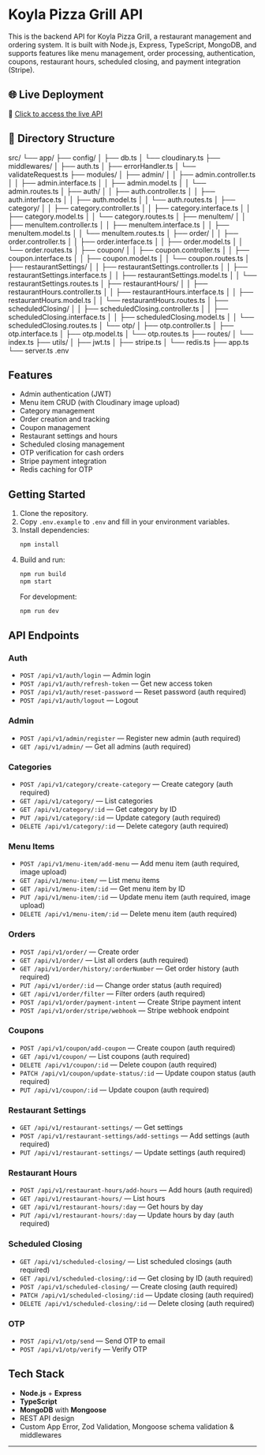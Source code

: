 # Koyla Pizza Grill API

This is the backend API for Koyla Pizza Grill, a restaurant management and ordering system. It is built with Node.js, Express, TypeScript, MongoDB, and supports features like menu management, order processing, authentication, coupons, restaurant hours, scheduled closing, and payment integration (Stripe).

## 🌐 Live Deployment

🔗 [Click to access the live API](https://koyla-pizza-grill-api-drab.vercel.app/)

## 📁 Directory Structure

src/
└── app/
├── config/
│ ├── db.ts
│ └── cloudinary.ts
├── middlewares/
│ ├── auth.ts
│ ├── errorHandler.ts
│ └── validateRequest.ts
├── modules/
│ ├── admin/
│ │ ├── admin.controller.ts
│ │ ├── admin.interface.ts
│ │ ├── admin.model.ts
│ │ └── admin.routes.ts
│ ├── auth/
│ │ ├── auth.controller.ts
│ │ ├── auth.interface.ts
│ │ ├── auth.model.ts
│ │ └── auth.routes.ts
│ ├── category/
│ │ ├── category.controller.ts
│ │ ├── category.interface.ts
│ │ ├── category.model.ts
│ │ └── category.routes.ts
│ ├── menuItem/
│ │ ├── menuItem.controller.ts
│ │ ├── menuItem.interface.ts
│ │ ├── menuItem.model.ts
│ │ └── menuItem.routes.ts
│ ├── order/
│ │ ├── order.controller.ts
│ │ ├── order.interface.ts
│ │ ├── order.model.ts
│ │ └── order.routes.ts
│ ├── coupon/
│ │ ├── coupon.controller.ts
│ │ ├── coupon.interface.ts
│ │ ├── coupon.model.ts
│ │ └── coupon.routes.ts
│ ├── restaurantSettings/
│ │ ├── restaurantSettings.controller.ts
│ │ ├── restaurantSettings.interface.ts
│ │ ├── restaurantSettings.model.ts
│ │ └── restaurantSettings.routes.ts
│ ├── restaurantHours/
│ │ ├── restaurantHours.controller.ts
│ │ ├── restaurantHours.interface.ts
│ │ ├── restaurantHours.model.ts
│ │ └── restaurantHours.routes.ts
│ ├── scheduledClosing/
│ │ ├── scheduledClosing.controller.ts
│ │ ├── scheduledClosing.interface.ts
│ │ ├── scheduledClosing.model.ts
│ │ └── scheduledClosing.routes.ts
│ └── otp/
│ ├── otp.controller.ts
│ ├── otp.interface.ts
│ ├── otp.model.ts
│ └── otp.routes.ts
├── routes/
│ └── index.ts
├── utils/
│ ├── jwt.ts
│ ├── stripe.ts
│ └── redis.ts
├── app.ts
└── server.ts
.env

## Features

- Admin authentication (JWT)
- Menu item CRUD (with Cloudinary image upload)
- Category management
- Order creation and tracking
- Coupon management
- Restaurant settings and hours
- Scheduled closing management
- OTP verification for cash orders
- Stripe payment integration
- Redis caching for OTP

## Getting Started

1. Clone the repository.
2. Copy `.env.example` to `.env` and fill in your environment variables.
3. Install dependencies:
   ```sh
   npm install
   ```
4. Build and run:
   ```sh
   npm run build
   npm start
   ```
   For development:
   ```sh
   npm run dev
   ```

## API Endpoints

### Auth

- `POST /api/v1/auth/login` — Admin login
- `POST /api/v1/auth/refresh-token` — Get new access token
- `POST /api/v1/auth/reset-password` — Reset password (auth required)
- `POST /api/v1/auth/logout` — Logout

### Admin

- `POST /api/v1/admin/register` — Register new admin (auth required)
- `GET /api/v1/admin/` — Get all admins (auth required)

### Categories

- `POST /api/v1/category/create-category` — Create category (auth required)
- `GET /api/v1/category/` — List categories
- `GET /api/v1/category/:id` — Get category by ID
- `PUT /api/v1/category/:id` — Update category (auth required)
- `DELETE /api/v1/category/:id` — Delete category (auth required)

### Menu Items

- `POST /api/v1/menu-item/add-menu` — Add menu item (auth required, image upload)
- `GET /api/v1/menu-item/` — List menu items
- `GET /api/v1/menu-item/:id` — Get menu item by ID
- `PUT /api/v1/menu-item/:id` — Update menu item (auth required, image upload)
- `DELETE /api/v1/menu-item/:id` — Delete menu item (auth required)

### Orders

- `POST /api/v1/order/` — Create order
- `GET /api/v1/order/` — List all orders (auth required)
- `GET /api/v1/order/history/:orderNumber` — Get order history (auth required)
- `PUT /api/v1/order/:id` — Change order status (auth required)
- `GET /api/v1/order/filter` — Filter orders (auth required)
- `POST /api/v1/order/payment-intent` — Create Stripe payment intent
- `POST /api/v1/order/stripe/webhook` — Stripe webhook endpoint

### Coupons

- `POST /api/v1/coupon/add-coupon` — Create coupon (auth required)
- `GET /api/v1/coupon/` — List coupons (auth required)
- `DELETE /api/v1/coupon/:id` — Delete coupon (auth required)
- `PATCH /api/v1/coupon/update-status/:id` — Update coupon status (auth required)
- `PUT /api/v1/coupon/:id` — Update coupon (auth required)

### Restaurant Settings

- `GET /api/v1/restaurant-settings/` — Get settings
- `POST /api/v1/restaurant-settings/add-settings` — Add settings (auth required)
- `PUT /api/v1/restaurant-settings/` — Update settings (auth required)

### Restaurant Hours

- `POST /api/v1/restaurant-hours/add-hours` — Add hours (auth required)
- `GET /api/v1/restaurant-hours/` — List hours
- `GET /api/v1/restaurant-hours/:day` — Get hours by day
- `PUT /api/v1/restaurant-hours/:day` — Update hours by day (auth required)

### Scheduled Closing

- `GET /api/v1/scheduled-closing/` — List scheduled closings (auth required)
- `GET /api/v1/scheduled-closing/:id` — Get closing by ID (auth required)
- `POST /api/v1/scheduled-closing/` — Create closing (auth required)
- `PATCH /api/v1/scheduled-closing/:id` — Update closing (auth required)
- `DELETE /api/v1/scheduled-closing/:id` — Delete closing (auth required)

### OTP

- `POST /api/v1/otp/send` — Send OTP to email
- `POST /api/v1/otp/verify` — Verify OTP

## Tech Stack

- **Node.js** + **Express**
- **TypeScript**
- **MongoDB** with **Mongoose**
- REST API design
- Custom App Error, Zod Validation, Mongoose schema validation & middlewares

---
